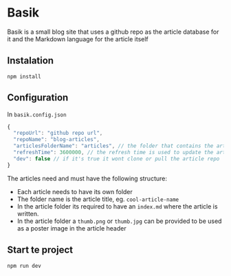 # Basik

Basik is a small blog site that uses a github repo as the article database for it and the Markdown language for the article itself

## Instalation

`npm install`

## Configuration

In `basik.config.json`

```js
{
  "repoUrl": "github repo url",
  "repoName": "blog-articles",
  "articlesFolderName": "articles", // the folder that contains the articles in the repo
  "refreshTime": 3600000, // the refresh time is used to update the articles from time to time, does a clone or a pull of the article repo
  "dev": false // if it's true it wont clone or pull the article repo
}
```

The articles need and must have the following structure:

- Each article needs to have its own folder
- The folder name is the article title, eg. `cool-article-name`
- In the article folder its required to have an `index.md` where the article is written.
- In the article folder a `thumb.png` or `thumb.jpg` can be provided to be used as a poster image in the article header

## Start te project

`npm run dev`
